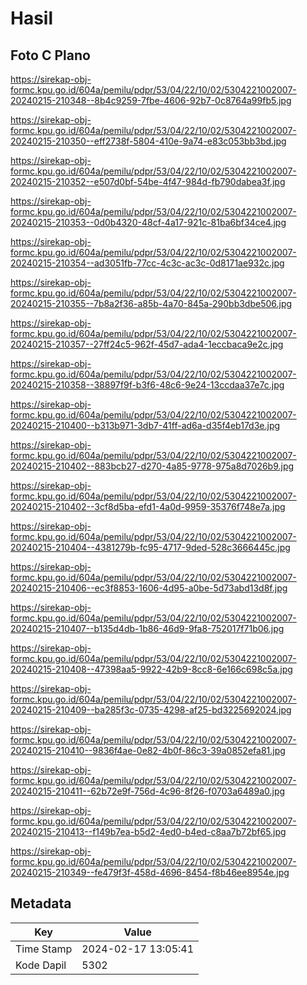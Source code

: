 # Hasil

## Foto C Plano

https://sirekap-obj-formc.kpu.go.id/604a/pemilu/pdpr/53/04/22/10/02/5304221002007-20240215-210348--8b4c9259-7fbe-4606-92b7-0c8764a99fb5.jpg

https://sirekap-obj-formc.kpu.go.id/604a/pemilu/pdpr/53/04/22/10/02/5304221002007-20240215-210350--eff2738f-5804-410e-9a74-e83c053bb3bd.jpg

https://sirekap-obj-formc.kpu.go.id/604a/pemilu/pdpr/53/04/22/10/02/5304221002007-20240215-210352--e507d0bf-54be-4f47-984d-fb790dabea3f.jpg

https://sirekap-obj-formc.kpu.go.id/604a/pemilu/pdpr/53/04/22/10/02/5304221002007-20240215-210353--0d0b4320-48cf-4a17-921c-81ba6bf34ce4.jpg

https://sirekap-obj-formc.kpu.go.id/604a/pemilu/pdpr/53/04/22/10/02/5304221002007-20240215-210354--ad3051fb-77cc-4c3c-ac3c-0d8171ae932c.jpg

https://sirekap-obj-formc.kpu.go.id/604a/pemilu/pdpr/53/04/22/10/02/5304221002007-20240215-210355--7b8a2f36-a85b-4a70-845a-290bb3dbe506.jpg

https://sirekap-obj-formc.kpu.go.id/604a/pemilu/pdpr/53/04/22/10/02/5304221002007-20240215-210357--27ff24c5-962f-45d7-ada4-1eccbaca9e2c.jpg

https://sirekap-obj-formc.kpu.go.id/604a/pemilu/pdpr/53/04/22/10/02/5304221002007-20240215-210358--38897f9f-b3f6-48c6-9e24-13ccdaa37e7c.jpg

https://sirekap-obj-formc.kpu.go.id/604a/pemilu/pdpr/53/04/22/10/02/5304221002007-20240215-210400--b313b971-3db7-41ff-ad6a-d35f4eb17d3e.jpg

https://sirekap-obj-formc.kpu.go.id/604a/pemilu/pdpr/53/04/22/10/02/5304221002007-20240215-210402--883bcb27-d270-4a85-9778-975a8d7026b9.jpg

https://sirekap-obj-formc.kpu.go.id/604a/pemilu/pdpr/53/04/22/10/02/5304221002007-20240215-210402--3cf8d5ba-efd1-4a0d-9959-35376f748e7a.jpg

https://sirekap-obj-formc.kpu.go.id/604a/pemilu/pdpr/53/04/22/10/02/5304221002007-20240215-210404--4381279b-fc95-4717-9ded-528c3666445c.jpg

https://sirekap-obj-formc.kpu.go.id/604a/pemilu/pdpr/53/04/22/10/02/5304221002007-20240215-210406--ec3f8853-1606-4d95-a0be-5d73abd13d8f.jpg

https://sirekap-obj-formc.kpu.go.id/604a/pemilu/pdpr/53/04/22/10/02/5304221002007-20240215-210407--b135d4db-1b86-46d9-9fa8-752017f71b06.jpg

https://sirekap-obj-formc.kpu.go.id/604a/pemilu/pdpr/53/04/22/10/02/5304221002007-20240215-210408--47398aa5-9922-42b9-8cc8-6e166c698c5a.jpg

https://sirekap-obj-formc.kpu.go.id/604a/pemilu/pdpr/53/04/22/10/02/5304221002007-20240215-210409--ba285f3c-0735-4298-af25-bd3225692024.jpg

https://sirekap-obj-formc.kpu.go.id/604a/pemilu/pdpr/53/04/22/10/02/5304221002007-20240215-210410--9836f4ae-0e82-4b0f-86c3-39a0852efa81.jpg

https://sirekap-obj-formc.kpu.go.id/604a/pemilu/pdpr/53/04/22/10/02/5304221002007-20240215-210411--62b72e9f-756d-4c96-8f26-f0703a6489a0.jpg

https://sirekap-obj-formc.kpu.go.id/604a/pemilu/pdpr/53/04/22/10/02/5304221002007-20240215-210413--f149b7ea-b5d2-4ed0-b4ed-c8aa7b72bf65.jpg

https://sirekap-obj-formc.kpu.go.id/604a/pemilu/pdpr/53/04/22/10/02/5304221002007-20240215-210349--fe479f3f-458d-4696-8454-f8b46ee8954e.jpg


## Metadata

| Key        | Value               |
| ---------- | ------------------- |
| Time Stamp | 2024-02-17 13:05:41 |
| Kode Dapil | 5302                |



